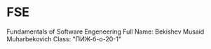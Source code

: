 # FSE
Fundamentals of Software Engeneering
Full Name: Bekishev Musaid Muharbekovich
Class: "ПИЖ-б-о-20-1"